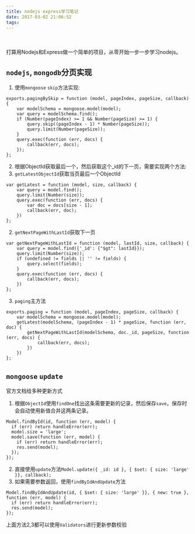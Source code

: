 ```yaml
---
title: nodejs express学习笔记
date: 2017-03-02 21:06:52
tags:
---
```

　　<p>打算用Nodejs和Express做一个简单的项目，从零开始一步一步学习nodejs。</p>
## `nodejs`, `mongodb`分页实现
1. 使用`mongoose` `skip`方法实现: 
```
exports.pagingBySkip = function (model, pageIndex, pageSize, callback) {
    var modelSchema = mongoose.model(model);
    var query = modelSchema.find();
    if (Number(pageIndex) >= 1 && Number(pageSize) >= 1) {
        query.skip((pageIndex - 1) * Number(pageSize));
        query.limit(Number(pageSize));
    }
    query.exec(function (err, docs) {
        callback(err, docs);
    });
};
```
<!-- more -->
2. 根据ObjectId获取最后一个，然后获取这个_id的下一页，需要实现两个方法:
  1. `getLatestObjectId`获取当页最后一个ObjectId
```
var getLatest = function (model, size, callback) {
    var query = model.find();
    query.limit(Number(size));
    query.exec(function (err, docs) {
        var doc = docs[size - 1];
        callback(err, doc);
    })
};
```
  2. `getNextPageWithLastId`获取下一页
```  
var getNextPageWithLastId = function (model, lastId, size, callback) {
    var query = model.find({'_id': {"$gt": lastId}});
    query.limit(Number(size));
    if (undefined != fields || '' != fields) {
        query.select(fields);
    }
    query.exec(function (err, docs) {
        callback(err, docs);
    })
};
```
  3. `paging`主方法
```  
exports.paging = function (model, pageIndex, pageSize, callback) {
    var modelSchema = mongoose.model(model);
    getLatest(modelSchema, (pageIndex - 1) * pageSize, function (err, doc) {
        getNextPageWithLastId(modelSchema, doc._id, pageSize, function (err, docs) {
            callback(err, docs);
        })
    })
};
```

## `mongoose` `update`
官方文档给多种更新方式
1. 根据`ObjectId`使用`findOne`找出这条需要更新的记录，然后保存`save`，保存时会自动使用新值合并这两条记录。  
```
Model.findById(id, function (err, model) {
  if (err) return handleError(err);
  model.size = 'large';
  model.save(function (err, model) {
    if (err) return handleError(err);
    res.send(model);
  });
});
```
2. 直接使用`update`方法`Model.update({ _id: id }, { $set: { size: 'large' }}, callback);`
3. 如果需要参数返回，使用`findByIdAndUpdate`方法   
```
Model.findByIdAndUpdate(id, { $set: { size: 'large' }}, { new: true }, function (err, model) {
  if (err) return handleError(err);
  res.send(model);
});
```
上面方法2,3都可以使用`Validators`进行更新参数校验
